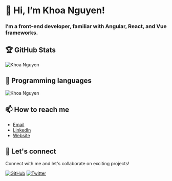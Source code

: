# 👋 Hi, I’m Khoa Nguyen! 
### I’m a front-end developer, familiar with Angular, React, and Vue frameworks.

## 🏆 GitHub Stats

![Khoa Nguyen](https://github-readme-stats.vercel.app/api?username=khoanguyn1411&show_icons=true&hide=prs&theme=radical)

## 🔧 Programming languages

![Khoa Nguyen](https://github-readme-stats.vercel.app/api/top-langs/?username=khoanguyn1411&layout=compact&langs_count=8)

## 📫 How to reach me

- [Email](mailto:khoaah1411@gmail.com)
- [LinkedIn](https://www.linkedin.com/in/khoanguyn1411/)
- [Website](https://khoanguyen-portfolio.vercel.app)

## 🤝 Let's connect

Connect with me and let's collaborate on exciting projects!

[![GitHub](https://img.shields.io/github/followers/khoanguyn1411?style=social)](https://github.com/khoanguyn1411)
[![Twitter](https://img.shields.io/twitter/follow/khoaah1411?style=social)](https://twitter.com/khoaah1411)
